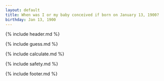 ```yaml
---
layout: default
title: When was I or my baby conceived if born on January 13, 1900?
birthday: Jan 13, 1900
---
```


{% include header.md %}

{% include guess.md %}

{% include calculate.md %}

{% include safety.md %}

{% include footer.md %}



